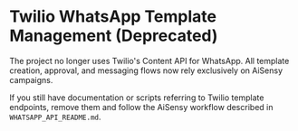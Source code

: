 # Twilio WhatsApp Template Management (Deprecated)

The project no longer uses Twilio's Content API for WhatsApp. All template creation,
approval, and messaging flows now rely exclusively on AiSensy campaigns.

If you still have documentation or scripts referring to Twilio template endpoints,
remove them and follow the AiSensy workflow described in `WHATSAPP_API_README.md`.
